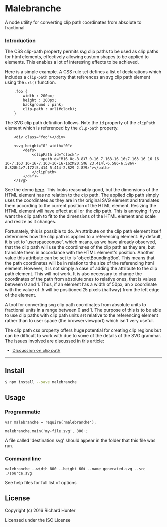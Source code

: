 # Malebranche

A node utility for converting clip path coordinates from absolute to fractional

### Introduction
The CSS clip-path property permits svg clip paths to be used as clip paths for html elements,
effectively allowing custom shapes to be applied to elements. 
This enables a lot of interesting effects to be achieved.

Here is a simple example. A CSS rule set defines a list of declarations which includes a `clip-path` property that references  an svg clip path element using the `url()` function.

```
    .foo {
        width : 200px;
        height : 200px;
        background : pink;
        clip-path : url(#clock);
    }
```

The SVG clip path definition follows. Note the `id` property of the `clipPath` element which is referenced by the `clip-path` property.


```
    <div class="foo"></div>

    <svg height="0" width="0">
        <defs>
            <clipPath id="clock">
                <path d="M16 0c-8.837 0-16 7.163-16 16s7.163 16 16 16 16-7.163 16-16-7.163-16-16-16zM20.586 23.414l-6.586-6.586v-8.828h4v7.172l5.414 5.414-2.829 2.829z"></path>
            </clipPath>
        </defs>
    </svg>
```

See the demo [here](https://richardinho.github.io/malebranche-tests/test2/). This looks reasonably good, but the dimensions of the HTML element has no relation to the clip path. The applied clip path simply uses the coordinates as they are in the original SVG element and translates them according to the current position of the HTML element. Resizing the HTML element will have effect at all on the clip path. This is annoying if you want the clip path to fit to the dimensions of the HTML element and scale and resize as it changes. 

Fortunately, this is possible to do. An attribute on the clip path element itself determines how the clip path is applied to a referencing element. By default, it is set to 'userspaceonuse', which means, as we have already observed, that the clip path will use the coordinates of the clip path as they are, but translate them in accordance with the HTML element's position. Another value this attribute can be set to is 'objectBoundingBox'. This means that the path coordinates will be in relation to the size of the referencing html element. However, it is not simply a case of adding the attribute to the clip path element. This will not work. It is also necessary to change the coordinates of the path from absolute ones to relative ones, that is values between 0 and 1. Thus, if an element has a width of 50px, an x coordinate with the value of .5 will be positioned 25 pixels (halfway) from the left edge of the element.

A tool for converting svg clip path coordinates from absolute units to fractional units in a range between 0 and 1.
The purpose of this is to be able to use clip paths with clip path units set relative to the referencing element rather
than to user space (the browser viewport) which isn't very useful.

The clip path css property offers huge potential for creating clip regions but can be difficult to work with
due to some of the details of the SVG grammar. The issues involved are discussed in this article:
* [Discussion on clip path](http://blog.richardhunter.co.uk/index.php/7)

---

## Install

```sh
$ npm install --save malebranche
```
##  Usage

### Programmatic

```
var malebranche = require('malebranche');

malebranche.main('my-file.svg', 800);
```
A file called 'destination.svg' should appear in the folder that this file was run.

###  Command line
```
malebranche --width 800 --height 600 --name generated.svg --src ./source.svg
```
See help files for full list of options

## License

Copyright (c) 2016 Richard Hunter

Licensed under the ISC License
